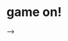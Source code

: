 # game on!

<!-- For today's assignment submission, please share your game up to this point! Hopefully you've got a character and some interactions happening!

And in today's videos, I'm going to keep going with my Mario game and introduce, first, some bad guys, and then talk demonstrate detecting collisions.

Keep working over the weekend! Don't be afraid to reach out if you need some help. See you next week. -->

<!--
# enemy mine

"Today we'll look at some foolproof ways to make enemies. Fun, right? "

Today we talked about this concept of an enemy. Or, as I've said in the project description, foils. Which is to say, things that push back against our sense of self.

What we're really talking about is an 'other', or, another. We're talking about people and experiences that change us.

I'm inclined to follow people like Octavia Butler in viewing the 'other' as an opportunity to learn, grow, change and adapt.

And perhaps the biggest enemy is just, time. As in, we never have enough of it, unless we have too much of it.

In that super stupid landscape game that we looked at in the landscape excercise, as in many games (and in university courses, and jobs, and life itself!), we have a certain amount of time to do something and if we don't succeed in doing the thing in the right amount of time, then the game is over.

We often times want to show that time on the screen. So let's talk first about that.

Here's a little [sketch](https://editor.p5js.org/socalledsound/sketches/z7pFgr9AC) that does that, and only that. It counts down the time and shows it on the screen. It's a version of the code that runs the countdown timer in the landscape game. I could definitely do this with fewer variables, but I think more variables makes it maybe easier to see exactly what's going on?

In setup I use a function called millis(), which gets the current time in milliseconds

```
 timeStarted = millis();

```

Then, in the draw loop, I can get the current time and calculate elapsed and remaining time from that:

```

  //get the current time
  currentTime = millis();
  timeElapsed = currentTime - timeStarted;
  timeLeft = timeToCompleteLevel - timeElapsed

```

If the time is running out, let the player know:

```
  //if less than 5 seconds, change text color to red
  if(timeLeft < 5000){
    fill(255, 0, 0);
  } else {
    fill(0)
  }

```

And if time runs out, get rid of the timer and draw a game over screen. Otherwise, keep drawing the time left on the screen:

```
  if(timeLeft <= 0){
    background(0);
    fill(255);
    text('game over', 200, 200);

  } else {
      //convert the output of millis to a nicer format, check the console
  console.log(timeLeft);
  timeLeft = millisToMinutesAndSeconds(timeLeft)
  console.log(timeLeft);
  text(timeLeft, 200, 200)
  }
```

You can see I also use a helper function that converts the time to a more readable format.

```
//just a helper function to help show the time remaining in a nice format
function millisToMinutesAndSeconds(millis) {
const minutes = Math.floor(millis / 60000);
console.log(millis);
const seconds = ((millis % 60000) / 1000).toFixed(0);
return (seconds == 60 ? (minutes+1) + ":00" : minutes + ":" + (seconds < 10 ? "0" : "") + seconds);
}
```

This is actually some code that someone else wrote. First we divide millis by 60000, which is the number of milliseconds in an hour. Then we use the modulo from last class to get what's left after we get the hours. Make sense? And we divide that by 1000, rounding it off so we throw away any extra milliseconds.

The last line is maybe the most confusing. It's a super nice syntax for writing a conditional statement that is much shorter and clearer in some cases. It basically says

```
if(seconds == 60){
    //add one to minutes and return a string that displays the number of minutes and :00
} else {
    //return the number of minutes and
    if(seconds < 10){
        //return zero and then the number of seconds
        else{
            // return the number of seconds
        }
    }
}

```

It's called a ternary expression and it's kind of confusing at first, but once you get it, you find yourself using it ALL THE TIME.

But the great part also, is, you don't really have to understand what's going on here to use a function like that! You can just use it. Feed in millis, get back minutes:seconds.

# collision

Ok, so time is one part of the socalled enemy in this game, which, really, is more like desire than a traditional enemy, right? Now, this game is super boring, mostly because there isn't much to figure out. It's like a super simple puzzle.

But it does have another element that is common to many games, that I want to explore in a little more detail right now, which is collision detection.

Now first of all, I'm going to say that what we discuss here will be giving short time to a pretty complext topic. My first example was just sort of generally colluding, and in future examples we'll use the p5.play library. But you can get much more precise if you check individual points or vertices against each other, and that's generally how 'real' collision detection works. The math can get a little hairy, but it's kind of neat. If you want to take a look at what that looks like, here's an [example](https://editor.p5js.org/socalledsound/sketches/X_slFU6DU) that checks a collision between a pentagon and a complex polygon and [here](https://editor.p5js.org/socalledsound/sketches/3wNZL0zts) is one for a line/point collision. I ported both from an excellent online book called [collision detection](http://www.jeffreythompson.org/collision-detection/table_of_contents.php). The online examples are in processing, but porting the ideas to p5 is pretty straightforward as we've discussed before, and mostly has to do with changing the variables so that they aren't typed. More challenging is understanding the math involved, particularly if you're not already familiar with vectors and trigonometry. Again, as so often, I recommend Daniel Shiffman's really amazing [nature of code](https://natureofcode.com/book/chapter-1-vectors/) if you want to get deeper with this stuff! Chapter 1 dives right into vectors, and he presents the material in a really approachable way.

# back to the landscape game

Let's look again at the [code](https://editor.p5js.org/socalledsound/sketches/cjxO852kb) for my super stupid landscape game from last class. I want to walk you through the code, show you how you can follow the logical thread of a program and see how it's composed of interlocking functions that all work together to create a certain outcome. Learning to think like this is what learning to code is. Learning to write these small functions, that do only one or two things, and fit them together using the syntax tricks that we've been learning will make your life so much easier when it comes to writing code.

We know that our setup function runs first, and then our draw function runs in a loop. In setup we have a function called startGame and in draw we have a function called drawGame, which runs as long as the gameOver variable is false.

First, startGame:

```

//reset all the global variables to the initial state and make a new Level
function startGame(){
    counter = 0;
    score = 0;
    gameOver = false;
    level = new Level(imgs[counter]);
}

```

Here, we just reset all the gloabl variables to their beginning values and make a new Level. A Level is an organizing structure that I made. Let's take a look at its constructor function to see what kinds of data it stores:

```
//this is a class which keeps track of all the aspects of a level
class Level{
constructor(img){
    this.bg = img;
    this.door = new Door();
    this.targetX = this.door.handleX;
    this.targetY = this.door.handleY;
    this.player = new Player(this.targetX, this.targetY);
    this.totalTime = 15000;
    this.timeStarted = millis();
}

```

You can see that it keeps track of a background image, a door, a target -- the door handle -- a player -- which gets the target as parameters! -- , totalTime (time to complete the level) and timeStarted. So, it keeps track of the timer, which we looked at above. It's important to notice that we get a new image, a new door, a new player and a new timestarted each time we make a new level.

The Level also has methods for updating time and displaying the level -- the door the player, the time left, the score, which is everything on the screen -- on the canvas.

In the draw loop, I just say, if the game isn't over yet, then draw the game. And if it is, then draw game over onto the screen:

```
function draw() {
  //if the game isn't over then draw the game
  if(!gameOver){
    drawGame();
  } else {
    //if the game is over draw the game over screen
    background(0)
    drawGameOver();
  }
}
```

So let's take a look at this drawGame function, at line 213:

```

function drawGame(){
    //the level has a player which has a method to check to see if it reached the goal
    level.player.checkHand();

  //if the player has reached the goal then update the counter and make a new level
  if(level.player.atGoal){
      score++
      counter++
      level = new Level(imgs[counter%imgs.length]);
  }
    //display the level
    level.display();
}

```

Now we're starting to see where the collision is, right? Every time through the draw loop, the first thing we do is call a function called Level.player.checkHand(). Remember, each Level makes a new player, and we pass in the target that that player is trying to reach. Let's look at the checkHand method of the class Player. If you don't understand why we're checking the class Player for a function called checkHand, be sure to reach out to me! Here's the Player:

```

//our player constructor, gets remade for every level
class Player{
  constructor(targetX, targetY){
  this.x = random(0+100,width-100);
  this.y = 340;
  this.width = 30;
  this.height = 90;
  this.targetX = targetX;
  this.targetY = targetY;
  this.atGoal = false;
  }

  //draw the player
  display(){
    image(hand, this.x, this.y, this.width,this.height);
  }

  //functions to move the player by incrementing its x and y values
  moveUp(){
     this.y-=10;
  }

    moveDown(){
     this.y+=10;
  }

    moveLeft(){
     this.x-=10;
  }

    moveRight(){
     this.x+=10;
  }


  //check if the hand is near the doorknob
  checkHand(){
      let goal = dist(this.x + this.width/2, this.y, this.targetX, this.targetY);

      if(goal < 20 ){
        this.atGoal = true;
      }
  }



}

```

And we can see that the checkHand function is pretty straightforward, and uses a nice method from the p5 library called dist(), which calculates the distance between one x.y coordinate and another. So all I need to do is check what the distance between the target and the player is, and then, if it's close enough, set the player.atGoal property to true. Make sense? I got the number 20 sort of by trial and error, it was just what worked reasonably well, quickly. I could tighten that up but for a demo it seemed fine.

Back in the drawgame function now maybe it makes sense?

```
level.player.checkHand();

```

First we checkHand, which will set player.atGoal to true if the player has gotten close enough. Then if the player is at the goal we'll make a new level. Either way, we'll display the current level.

```
  if(level.player.atGoal){
      score++
      counter++
      level = new Level(imgs[counter%imgs.length]);
  }
    //display the level
    level.display();

```

And that, my friends, is a very very very simple example of collision detection. Let's look at another slightly more challenging example from the p5 examples: [bouncy bubbles](https://editor.p5js.org/p5/sketches/Motion:_Bouncy_Bubbles).

Hopefully this object-oriented approach is starting to make sense. Each one of these balls is a class named Ball. In setup, we use a for loop to make numBalls number of balls, passing in x and y coordinates, a diameter, an id number and the array called balls, which of course has the data for all of the balls.

In draw, we loop over the array of balls and call three methods on each ball: collide(), move(), and display(). Let's look at collide.

```
  collide() {
    for (let i = this.id + 1; i < numBalls; i++) {
      // console.log(others[i]);
      let dx = this.others[i].x - this.x;
      let dy = this.others[i].y - this.y;
      let distance = sqrt(dx * dx + dy * dy);
      let minDist = this.others[i].diameter / 2 + this.diameter / 2;
      //   console.log(distance);
      //console.log(minDist);
      if (distance < minDist) {
        //console.log("2");
        let angle = atan2(dy, dx);
        let targetX = this.x + cos(angle) * minDist;
        let targetY = this.y + sin(angle) * minDist;
        let ax = (targetX - this.others[i].x) * spring;
        let ay = (targetY - this.others[i].y) * spring;
        this.vx -= ax;
        this.vy -= ay;
        this.others[i].vx += ax;
        this.others[i].vy += ay;
      }
    }
  }
```

Remember, for each ball in the array, we run this function, which is a loop that starts at the index number in the array of the current ball and checks from here until the end of the array if this ball is colliding with any other ball.

Just like with the landscape game, we check the distance between the center of this ball and center of the ball being checked, to see if it's less than the radius (half of the diameter) of this ball + the radius of the other ball.

And then if it the balls are colliding (the radius of one is overlapping the radius of another), we turn it around, calculating a new trajectory for the ball with the help of a trig function called [atan2](https://p5js.org/reference/#/p5/atan2). How this works is beyond the scope of our current discussion and might distract us from colliders, but if you want to learn more I refer you to a book that I've mentioned in the past, Daniel Shiffman's [the nature of code](https://natureofcode.com/book/chapter-3-oscillation/) Chapter 3 explains this really well, for beginning trigonometry students!

The main thing I want you to take away from this is, we can keep track of a bunch of stuff in our program, using objects and we can compare the current location of all of those things and make decisions about what to do based on those collisions.

# p5.play - sprites and collisions

So far we've only really used one aspect of p5.play, which is the tools it has for helping us work with sprite sheets. But there's also a ton we can do with those sprite sheets (or sequences of images) once we get them loaded in.

And everything starts with a [Sprite](https://molleindustria.github.io/p5.play/docs/classes/Sprite.html).

I'm going to bring back the alien from the other day to illustrate how we can make a version of the ball colliders from above, using a Sprite.

We'll start with a simple [example](https://molleindustria.github.io/p5.play/examples/index.html?fileName=sprite6.js) from the p5.play examples.

As you can see, we create a variable called cloud and then set the value of that sprite to a sprite by calling the function createSprite() and passing in a location.

```
cloud = createSprite(400, 200);
```

Then, add an animation and a velocity:

```
cloud.addAnimation('normal', 'assets/cloud_breathing0001.png', 'assets/cloud_breathing0009.png');
cloud.velocity.x = 3;
```

Then in the main draw function we call drawSprites(). If we don't pass any values in, it will draw all of the sprites in the sketch. You can see that there is also a 'visible' property on our Sprite, which we can set to true or false. In the sketch there's also a conditional statement that moves the animation back to the left edge of the screen when it gets to the right edge.

```
  if(cloud.position.x > width){
        cloud.position.x = 0;
  }


```

In this sketch there's also a mousePressed function, that draws a nice sketch at the position of the mouse if it is clicked and sets a lifespan value, after which it will be removed from the sketch:

```

//every mouse press
function mousePressed() {

  //create a sprite
  var splat = createSprite(mouseX, mouseY);
  splat.addAnimation('normal', 'assets/asterisk_explode0001.png', 'assets/asterisk_explode0011.png');

  //set a self destruction timer (life)
  splat.life = 40;
}
```

These are things that we've done before without this library, so I hope this all makes a certain amount of sense at this point!

Now, another thing that we really want to be able to do is, changeAnimation. As [here](https://molleindustria.github.io/p5.play/examples/index.html?fileName=sprite3.js).

As you can see, we can add multiple animations to a sprite, give each one a key, and then depending on what's going on in our sketch, call changeAnimation(), passing in the appropriate key. Nice! Easy!

We can also set various collision methods on a Sprite. Here's another [example](https://molleindustria.github.io/p5.play/examples/index.html?fileName=collisions.js): overlap, collide and displace.

I think the comments here explain what's happening pretty well, in the draw loop, we check if

We can also make Groups of sprites, which will let us re-make the ball collider sketch from above, but with dancing aliens! You can see the code [here](https://editor.p5js.org/socalledsound/sketches/GGPGwFghg).

I make group called aliens and then in a for loop I create as many aliens as I want and add them to that group.

Then in my main draw loop I can just say

```
aliens.bounce(aliens);
```

Which is a lot like what we did up above with our array of balls, but I think you'll agree, it's kind of easier. Thank you [MolleIndustria](https://molleindustria.org/)!

And you can see another [example](https://molleindustria.github.io/p5.play/examples/index.html?fileName=collisions4.js) of this in the p5.play examples.

# landscapes and collisions

Now, if you remember from last time, we had made a landscape from tiles. I want to add a character to the scene from last time and check to see if that character is colliding with anything in the scene, using Sprites. You can get the code [here](https://github.com/socalledsound/SE-unit2-day14-spritescape/tree/05-with-character), I'll add a few notes of explanation.

First off, this player and most of this example comes from a weirdly hidden example in the p5.play examples. The characeter animation is a spritesheet. In preload, we load that, alomg with another animation for the jumping player.

```
player_sprite_sheet = loadSpriteSheet('player_spritesheet.png', player_frames);

  player_walk = loadAnimation(player_sprite_sheet);

  // An animation with a single frame for standing
  player_stand = loadAnimation(new SpriteSheet('player_spritesheet.png',
    [{'name':'player_stand', 'frame':{'x':284, 'y': 95, 'width': 70, 'height': 94}}]));

  player_jump = loadAnimation('ghost_standing0001.png', 'ghost_standing0007.png');


```

In setup, I make a player sprite as well as two groups of sprites for the landscape, one group for things that will have colliders and one for things that won't.

```

  landscape = new Group();
  backgroundSprites = new Group();
  // Create the Player sprite and add it's animations
  player_sprite = createSprite(140, 300, 40, 10);
  player_sprite.addAnimation('walk', player_walk);
  player_sprite.addAnimation('stand', player_stand);
  player_sprite.addAnimation('jump', player_jump);

```

Then, I mostly just use the code from last class to add these landscape sprites to the scene:

```
  for (var x = 0; x < TOTAL_COLUMNS; x++) {
    addLandscapeCollider('snow.png', x, TOTAL_ROWS - 1);
  }

  // Draw the sign tiles
   addBackgroundSprite('signRight.png', 0, TOTAL_ROWS - 2);
  addBackgroundSprite('signExit.png', 0, 0);

  //draw some more stuff
  addLandscapeCollider('dirtCliffLeft.png', 1, 2);
  addLandscapeCollider('dirtCliffRight.png', 2, 2);
  addLandscapeCollider('grassCliffLeft.png', 4, 4);
  addLandscapeCollider('grassCliffRight.png', 5, 4);

}

```

And then in the draw loop, I draw all of the sprites and then for sprites that I want to check for a collision with the player sprite, I call the Sprite.collide method:

```
  clear();
  background(0);
  drawSprites(backgroundSprites);
  drawSprites(landscape);
  touchScreen();
  gravity();
  movePlayer();
  player_sprite.collide(landscape);
  drawSprites();

```

I should add that I had some trouble using a sprite sheet tile as an image for a sprite, in the end I ended up needing to write a helper function to get the image data out of the sprite sheet. If you run into any trouble be sure to reach out and I'll show you what I had to do.

# finally

I hope this has given you some ideas about how to work with sprites and how to build your game! There are many different directions for you to go from here. I'll leave you with some links for further inspiration.

First, that sky-muse code from last class. Check it out again! I think of this as a game....sort of? Or, certainly something that would count as a game for our purposes. At some point I'm going to see if I can rewrite it, better, myself, I really like the fluid effect it uses, which is very much like this [code](https://editor.p5js.org/codingtrain/sketches/L_ME8qKmQ) you can learn about in a Daniel Shiffman [tutorial](https://thecodingtrain.com/CodingChallenges/036-blobby.html). But it evolves over time, she really ran with that effect and did some interesting things, I think. And although the code is pretty disorganized and maybe hard to read, it works! So who cares. Don't feel like you have to use classes, or compose with functions or any of the rest of it, if just writing stuff out in order works better for you right now, then do that!

[sky-muse code](https://editor.p5js.org/socalledsound/sketches/B-8Md6Bz5)

Also, don't forget, the p5.play examples have four games made in p5.play that you can riff off of, in the examples. For instance, [asteroids](https://molleindustria.github.io/p5.play/examples/index.html?fileName=asteroids.js).

Here's a frogger style game you can code with Daniel Shiffman: [link](https://thecodingtrain.com/CodingChallenges/072.1-frogger.html).

And here's one on [Space Invaders](https://thecodingtrain.com/CodingChallenges/005-space-invaders-p5.html).

Also, [flappy bird](https://thecodingtrain.com/CodingChallenges/031-flappybird.html). And [angry birds](https://thecodingtrain.com/CodingChallenges/138-angry-birds.html). Boy that guy sure makes a lot of videos. We're lucky to have him.

If you're ready to open your mind up to nested for loops and matrixes, this [tutorial](https://www.youtube.com/watch?v=H2aW5V46khA), which builds tetris in vanills js (no p5) is really great. He doesn't explain all that much but the coding style is really, really nice. I just love the way he handles the objects and collision detection. He uses the canvas without p5, so you can also get a sense of what that's like from that video.

The same friendly swedish fellow also has a long series on making super mario in the canvas, without p5. In it, he explores, for instance, a more comprehensive approach to building a landscape from tiles and then checking for collisions. Highly recommended if these things interest you! [link](https://www.youtube.com/watch?v=g-FpDQ8Eqw8)

And here's a [game](https://github.com/socalledsound/soundgame-badlandsclone) that I've been working on, with p5. I was originally going to have the making of this game be the core tutorial of this unit but I realized it was maybe too specific and involved and I thought you'd appreciate the p5.play stuff so I branched out. But, I'm still slowly building it and I'll probably keep building it here and there for the rest of the semester, I'll share it with you as I go along.

<!-- And finally, I made a little [video]() for you that goes through the process of drawing an animation by hand, digitizing it, and bringing it in to p5 or p5.play.  You probably don't need it at this point, but if you do, it's there. -->

<!--
Today we talked about this concept of an enemy. Or, as I've said in the project description, foils. Which is to say, things that push back against our sense of self.

What we're really talking about is an 'other', or, another. We're talking about people and experiences that change us.

I'm inclined to follow people like Octavia Butler in viewing the 'other' as an opportunity to learn, grow, change and adapt.

And perhaps the biggest enemy is just, time. As in, we never have enough of it, unless we have too much of it.

In that super stupid landscape game that we looked at in the landscape excercise, as in many games (and in university courses, and jobs, and life itself!), we have a certain amount of time to do something and if we don't succeed in doing the thing in the right amount of time, then the game is over.

We often times want to show that time on the screen. So let's talk first about that.

Here's a little [sketch](https://editor.p5js.org/socalledsound/sketches/z7pFgr9AC) that does that, and only that. It counts down the time and shows it on the screen. It's a version of the code that runs the countdown timer in the landscape game. I could definitely do this with fewer variables, but I think more variables makes it maybe easier to see exactly what's going on?

In setup I use a function called millis(), which gets the current time in milliseconds

```
 timeStarted = millis();

```

Then, in the draw loop, I can get the current time and calculate elapsed and remaining time from that:

```

  //get the current time
  currentTime = millis();
  timeElapsed = currentTime - timeStarted;
  timeLeft = timeToCompleteLevel - timeElapsed

```

If the time is running out, let the player know:

```
  //if less than 5 seconds, change text color to red
  if(timeLeft < 5000){
    fill(255, 0, 0);
  } else {
    fill(0)
  }

```

And if time runs out, get rid of the timer and draw a game over screen. Otherwise, keep drawing the time left on the screen:

```
  if(timeLeft <= 0){
    background(0);
    fill(255);
    text('game over', 200, 200);

  } else {
      //convert the output of millis to a nicer format, check the console
  console.log(timeLeft);
  timeLeft = millisToMinutesAndSeconds(timeLeft)
  console.log(timeLeft);
  text(timeLeft, 200, 200)
  }
```

You can see I also use a helper function that converts the time to a more readable format.

```
//just a helper function to help show the time remaining in a nice format
function millisToMinutesAndSeconds(millis) {
const minutes = Math.floor(millis / 60000);
console.log(millis);
const seconds = ((millis % 60000) / 1000).toFixed(0);
return (seconds == 60 ? (minutes+1) + ":00" : minutes + ":" + (seconds < 10 ? "0" : "") + seconds);
}
```

This is actually some code that someone else wrote. First we divide millis by 60000, which is the number of milliseconds in an hour. Then we use the modulo from last class to get what's left after we get the hours. Make sense? And we divide that by 1000, rounding it off so we throw away any extra milliseconds.

The last line is maybe the most confusing. It's a super nice syntax for writing a conditional statement that is much shorter and clearer in some cases. It basically says

```
if(seconds == 60){
    //add one to minutes and return a string that displays the number of minutes and :00
} else {
    //return the number of minutes and
    if(seconds < 10){
        //return zero and then the number of seconds
        else{
            // return the number of seconds
        }
    }
}

```

It's called a ternary expression and it's kind of confusing at first, but once you get it, you find yourself using it ALL THE TIME.

But the great part also, is, you don't really have to understand what's going on here to use a function like that! You can just use it. Feed in millis, get back minutes:seconds.

# collision

Ok, so time is one part of the socalled enemy in this game, which, really, is more like desire than a traditional enemy, right? Now, this game is super boring, mostly because there isn't much to figure out. It's like a super simple puzzle.

But it does have another element that is common to many games, that I want to explore in a little more detail right now, which is collision detection.

Now first of all, I'm going to say that what we discuss here will be giving short time to a pretty complext topic. My first example was just sort of generally colluding, and in future examples we'll use the p5.play library. But you can get much more precise if you check individual points or vertices against each other, and that's generally how 'real' collision detection works. The math can get a little hairy, but it's kind of neat. If you want to take a look at what that looks like, here's an [example](https://editor.p5js.org/socalledsound/sketches/X_slFU6DU) that checks a collision between a pentagon and a complex polygon and [here](https://editor.p5js.org/socalledsound/sketches/3wNZL0zts) is one for a line/point collision. I ported both from an excellent online book called [collision detection](http://www.jeffreythompson.org/collision-detection/table_of_contents.php). The online examples are in processing, but porting the ideas to p5 is pretty straightforward as we've discussed before, and mostly has to do with changing the variables so that they aren't typed. More challenging is understanding the math involved, particularly if you're not already familiar with vectors and trigonometry. Again, as so often, I recommend Daniel Shiffman's really amazing [nature of code](https://natureofcode.com/book/chapter-1-vectors/) if you want to get deeper with this stuff! Chapter 1 dives right into vectors, and he presents the material in a really approachable way.

# back to the landscape game

Let's look again at the [code](https://editor.p5js.org/socalledsound/sketches/cjxO852kb) for my super stupid landscape game from last class. I want to walk you through the code, show you how you can follow the logical thread of a program and see how it's composed of interlocking functions that all work together to create a certain outcome. Learning to think like this is what learning to code is. Learning to write these small functions, that do only one or two things, and fit them together using the syntax tricks that we've been learning will make your life so much easier when it comes to writing code.

We know that our setup function runs first, and then our draw function runs in a loop. In setup we have a function called startGame and in draw we have a function called drawGame, which runs as long as the gameOver variable is false.

First, startGame:

```

//reset all the global variables to the initial state and make a new Level
function startGame(){
    counter = 0;
    score = 0;
    gameOver = false;
    level = new Level(imgs[counter]);
}

```

Here, we just reset all the gloabl variables to their beginning values and make a new Level. A Level is an organizing structure that I made. Let's take a look at its constructor function to see what kinds of data it stores:

```
//this is a class which keeps track of all the aspects of a level
class Level{
constructor(img){
    this.bg = img;
    this.door = new Door();
    this.targetX = this.door.handleX;
    this.targetY = this.door.handleY;
    this.player = new Player(this.targetX, this.targetY);
    this.totalTime = 15000;
    this.timeStarted = millis();
}

```

You can see that it keeps track of a background image, a door, a target -- the door handle -- a player -- which gets the target as parameters! -- , totalTime (time to complete the level) and timeStarted. So, it keeps track of the timer, which we looked at above. It's important to notice that we get a new image, a new door, a new player and a new timestarted each time we make a new level.

The Level also has methods for updating time and displaying the level -- the door the player, the time left, the score, which is everything on the screen -- on the canvas.

In the draw loop, I just say, if the game isn't over yet, then draw the game. And if it is, then draw game over onto the screen:

```
function draw() {
  //if the game isn't over then draw the game
  if(!gameOver){
    drawGame();
  } else {
    //if the game is over draw the game over screen
    background(0)
    drawGameOver();
  }
}
```

So let's take a look at this drawGame function, at line 213:

```

function drawGame(){
    //the level has a player which has a method to check to see if it reached the goal
    level.player.checkHand();

  //if the player has reached the goal then update the counter and make a new level
  if(level.player.atGoal){
      score++
      counter++
      level = new Level(imgs[counter%imgs.length]);
  }
    //display the level
    level.display();
}

```

Now we're starting to see where the collision is, right? Every time through the draw loop, the first thing we do is call a function called Level.player.checkHand(). Remember, each Level makes a new player, and we pass in the target that that player is trying to reach. Let's look at the checkHand method of the class Player. If you don't understand why we're checking the class Player for a function called checkHand, be sure to reach out to me! Here's the Player:

```

//our player constructor, gets remade for every level
class Player{
  constructor(targetX, targetY){
  this.x = random(0+100,width-100);
  this.y = 340;
  this.width = 30;
  this.height = 90;
  this.targetX = targetX;
  this.targetY = targetY;
  this.atGoal = false;
  }

  //draw the player
  display(){
    image(hand, this.x, this.y, this.width,this.height);
  }

  //functions to move the player by incrementing its x and y values
  moveUp(){
     this.y-=10;
  }

    moveDown(){
     this.y+=10;
  }

    moveLeft(){
     this.x-=10;
  }

    moveRight(){
     this.x+=10;
  }


  //check if the hand is near the doorknob
  checkHand(){
      let goal = dist(this.x + this.width/2, this.y, this.targetX, this.targetY);

      if(goal < 20 ){
        this.atGoal = true;
      }
  }



}

```

And we can see that the checkHand function is pretty straightforward, and uses a nice method from the p5 library called dist(), which calculates the distance between one x.y coordinate and another. So all I need to do is check what the distance between the target and the player is, and then, if it's close enough, set the player.atGoal property to true. Make sense? I got the number 20 sort of by trial and error, it was just what worked reasonably well, quickly. I could tighten that up but for a demo it seemed fine.

Back in the drawgame function now maybe it makes sense?

```
level.player.checkHand();

```

First we checkHand, which will set player.atGoal to true if the player has gotten close enough. Then if the player is at the goal we'll make a new level. Either way, we'll display the current level.

```
  if(level.player.atGoal){
      score++
      counter++
      level = new Level(imgs[counter%imgs.length]);
  }
    //display the level
    level.display();

```

And that, my friends, is a very very very simple example of collision detection. Let's look at another slightly more challenging example from the p5 examples: [bouncy bubbles](https://editor.p5js.org/p5/sketches/Motion:_Bouncy_Bubbles).

Hopefully this object-oriented approach is starting to make sense. Each one of these balls is a class named Ball. In setup, we use a for loop to make numBalls number of balls, passing in x and y coordinates, a diameter, an id number and the array called balls, which of course has the data for all of the balls.

In draw, we loop over the array of balls and call three methods on each ball: collide(), move(), and display(). Let's look at collide.

```
  collide() {
    for (let i = this.id + 1; i < numBalls; i++) {
      // console.log(others[i]);
      let dx = this.others[i].x - this.x;
      let dy = this.others[i].y - this.y;
      let distance = sqrt(dx * dx + dy * dy);
      let minDist = this.others[i].diameter / 2 + this.diameter / 2;
      //   console.log(distance);
      //console.log(minDist);
      if (distance < minDist) {
        //console.log("2");
        let angle = atan2(dy, dx);
        let targetX = this.x + cos(angle) * minDist;
        let targetY = this.y + sin(angle) * minDist;
        let ax = (targetX - this.others[i].x) * spring;
        let ay = (targetY - this.others[i].y) * spring;
        this.vx -= ax;
        this.vy -= ay;
        this.others[i].vx += ax;
        this.others[i].vy += ay;
      }
    }
  }
```

Remember, for each ball in the array, we run this function, which is a loop that starts at the index number in the array of the current ball and checks from here until the end of the array if this ball is colliding with any other ball.

Just like with the landscape game, we check the distance between the center of this ball and center of the ball being checked, to see if it's less than the radius (half of the diameter) of this ball + the radius of the other ball.

And then if it the balls are colliding (the radius of one is overlapping the radius of another), we turn it around, calculating a new trajectory for the ball with the help of a trig function called [atan2](https://p5js.org/reference/#/p5/atan2). How this works is beyond the scope of our current discussion and might distract us from colliders, but if you want to learn more I refer you to a book that I've mentioned in the past, Daniel Shiffman's [the nature of code](https://natureofcode.com/book/chapter-3-oscillation/) Chapter 3 explains this really well, for beginning trigonometry students!

The main thing I want you to take away from this is, we can keep track of a bunch of stuff in our program, using objects and we can compare the current location of all of those things and make decisions about what to do based on those collisions.

# p5.play - sprites and collisions

So far we've only really used one aspect of p5.play, which is the tools it has for helping us work with sprite sheets. But there's also a ton we can do with those sprite sheets (or sequences of images) once we get them loaded in.

And everything starts with a [Sprite](https://molleindustria.github.io/p5.play/docs/classes/Sprite.html).

I'm going to bring back the alien from the other day to illustrate how we can make a version of the ball colliders from above, using a Sprite.

We'll start with a simple [example](https://molleindustria.github.io/p5.play/examples/index.html?fileName=sprite6.js) from the p5.play examples.

As you can see, we create a variable called cloud and then set the value of that sprite to a sprite by calling the function createSprite() and passing in a location.

```
cloud = createSprite(400, 200);
```

Then, add an animation and a velocity:

```
cloud.addAnimation('normal', 'assets/cloud_breathing0001.png', 'assets/cloud_breathing0009.png');
cloud.velocity.x = 3;
```

Then in the main draw function we call drawSprites(). If we don't pass any values in, it will draw all of the sprites in the sketch. You can see that there is also a 'visible' property on our Sprite, which we can set to true or false. In the sketch there's also a conditional statement that moves the animation back to the left edge of the screen when it gets to the right edge.

```
  if(cloud.position.x > width){
        cloud.position.x = 0;
  }


```

In this sketch there's also a mousePressed function, that draws a nice sketch at the position of the mouse if it is clicked and sets a lifespan value, after which it will be removed from the sketch:

```

//every mouse press
function mousePressed() {

  //create a sprite
  var splat = createSprite(mouseX, mouseY);
  splat.addAnimation('normal', 'assets/asterisk_explode0001.png', 'assets/asterisk_explode0011.png');

  //set a self destruction timer (life)
  splat.life = 40;
}
```

These are things that we've done before without this library, so I hope this all makes a certain amount of sense at this point!

Now, another thing that we really want to be able to do is, changeAnimation. As [here](https://molleindustria.github.io/p5.play/examples/index.html?fileName=sprite3.js).

As you can see, we can add multiple animations to a sprite, give each one a key, and then depending on what's going on in our sketch, call changeAnimation(), passing in the appropriate key. Nice! Easy!

We can also set various collision methods on a Sprite. Here's another [example](https://molleindustria.github.io/p5.play/examples/index.html?fileName=collisions.js): overlap, collide and displace.

I think the comments here explain what's happening pretty well, in the draw loop, we check if

We can also make Groups of sprites, which will let us re-make the ball collider sketch from above, but with dancing aliens! You can see the code [here](https://editor.p5js.org/socalledsound/sketches/GGPGwFghg).

I make group called aliens and then in a for loop I create as many aliens as I want and add them to that group.

Then in my main draw loop I can just say

```
aliens.bounce(aliens);
```

Which is a lot like what we did up above with our array of balls, but I think you'll agree, it's kind of easier. Thank you [MolleIndustria](https://molleindustria.org/)!

And you can see another [example](https://molleindustria.github.io/p5.play/examples/index.html?fileName=collisions4.js) of this in the p5.play examples.

# landscapes and collisions

Now, if you remember from last time, we had made a landscape from tiles. I want to add a character to the scene from last time and check to see if that character is colliding with anything in the scene, using Sprites. You can get the code [here](https://github.com/socalledsound/SE-unit2-day14-spritescape/tree/05-with-character), I'll add a few notes of explanation.

First off, this player and most of this example comes from a weirdly hidden example in the p5.play examples. The characeter animation is a spritesheet. In preload, we load that, alomg with another animation for the jumping player.

```
player_sprite_sheet = loadSpriteSheet('player_spritesheet.png', player_frames);

  player_walk = loadAnimation(player_sprite_sheet);

  // An animation with a single frame for standing
  player_stand = loadAnimation(new SpriteSheet('player_spritesheet.png',
    [{'name':'player_stand', 'frame':{'x':284, 'y': 95, 'width': 70, 'height': 94}}]));

  player_jump = loadAnimation('ghost_standing0001.png', 'ghost_standing0007.png');


```

In setup, I make a player sprite as well as two groups of sprites for the landscape, one group for things that will have colliders and one for things that won't.

```

  landscape = new Group();
  backgroundSprites = new Group();
  // Create the Player sprite and add it's animations
  player_sprite = createSprite(140, 300, 40, 10);
  player_sprite.addAnimation('walk', player_walk);
  player_sprite.addAnimation('stand', player_stand);
  player_sprite.addAnimation('jump', player_jump);

```

Then, I mostly just use the code from last class to add these landscape sprites to the scene:

```
  for (var x = 0; x < TOTAL_COLUMNS; x++) {
    addLandscapeCollider('snow.png', x, TOTAL_ROWS - 1);
  }

  // Draw the sign tiles
   addBackgroundSprite('signRight.png', 0, TOTAL_ROWS - 2);
  addBackgroundSprite('signExit.png', 0, 0);

  //draw some more stuff
  addLandscapeCollider('dirtCliffLeft.png', 1, 2);
  addLandscapeCollider('dirtCliffRight.png', 2, 2);
  addLandscapeCollider('grassCliffLeft.png', 4, 4);
  addLandscapeCollider('grassCliffRight.png', 5, 4);

}

```

And then in the draw loop, I draw all of the sprites and then for sprites that I want to check for a collision with the player sprite, I call the Sprite.collide method:

```
  clear();
  background(0);
  drawSprites(backgroundSprites);
  drawSprites(landscape);
  touchScreen();
  gravity();
  movePlayer();
  player_sprite.collide(landscape);
  drawSprites();

```

I should add that I had some trouble using a sprite sheet tile as an image for a sprite, in the end I ended up needing to write a helper function to get the image data out of the sprite sheet. If you run into any trouble be sure to reach out and I'll show you what I had to do.

# finally

I hope this has given you some ideas about how to work with sprites and how to build your game! There are many different directions for you to go from here. I'll leave you with some links for further inspiration.

First, that sky-muse code from last class. Check it out again! I think of this as a game....sort of? Or, certainly something that would count as a game for our purposes. At some point I'm going to see if I can rewrite it, better, myself, I really like the fluid effect it uses, which is very much like this [code](https://editor.p5js.org/codingtrain/sketches/L_ME8qKmQ) you can learn about in a Daniel Shiffman [tutorial](https://thecodingtrain.com/CodingChallenges/036-blobby.html). But it evolves over time, she really ran with that effect and did some interesting things, I think. And although the code is pretty disorganized and maybe hard to read, it works! So who cares. Don't feel like you have to use classes, or compose with functions or any of the rest of it, if just writing stuff out in order works better for you right now, then do that!

[sky-muse code](https://editor.p5js.org/socalledsound/sketches/B-8Md6Bz5)

Also, don't forget, the p5.play examples have four games made in p5.play that you can riff off of, in the examples. For instance, [asteroids](https://molleindustria.github.io/p5.play/examples/index.html?fileName=asteroids.js).

Here's a frogger style game you can code with Daniel Shiffman: [link](https://thecodingtrain.com/CodingChallenges/072.1-frogger.html).

And here's one on [Space Invaders](https://thecodingtrain.com/CodingChallenges/005-space-invaders-p5.html).

Also, [flappy bird](https://thecodingtrain.com/CodingChallenges/031-flappybird.html). And [angry birds](https://thecodingtrain.com/CodingChallenges/138-angry-birds.html). Boy that guy sure makes a lot of videos. We're lucky to have him.

If you're ready to open your mind up to nested for loops and matrixes, this [tutorial](https://www.youtube.com/watch?v=H2aW5V46khA), which builds tetris in vanills js (no p5) is really great. He doesn't explain all that much but the coding style is really, really nice. I just love the way he handles the objects and collision detection. He uses the canvas without p5, so you can also get a sense of what that's like from that video.

The same friendly swedish fellow also has a long series on making super mario in the canvas, without p5. In it, he explores, for instance, a more comprehensive approach to building a landscape from tiles and then checking for collisions. Highly recommended if these things interest you! [link](https://www.youtube.com/watch?v=g-FpDQ8Eqw8)

And here's a [game](https://github.com/socalledsound/soundgame-badlandsclone) that I've been working on, with p5. I was originally going to have the making of this game be the core tutorial of this unit but I realized it was maybe too specific and involved and I thought you'd appreciate the p5.play stuff so I branched out. But, I'm still slowly building it and I'll probably keep building it here and there for the rest of the semester, I'll share it with you as I go along.-->

<!-- And finally, I made a little [video]() for you that goes through the process of drawing an animation by hand, digitizing it, and bringing it in to p5 or p5.play.  You probably don't need it at this point, but if you do, it's there. -->

<!--For today's assignment, please share your game up to this point! Hopefully you've got a landscape, a character and some interactions happening!

Keep working over the weekend! Don't be afraid to reach out if you need some help. See you next week. --> -->
